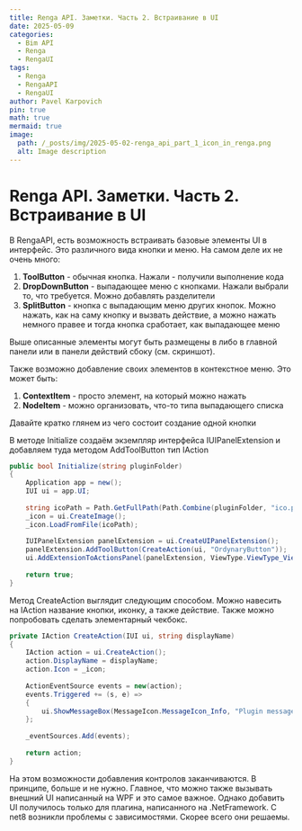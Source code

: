 ```yaml
---
title: Renga API. Заметки. Часть 2. Встраивание в UI
date: 2025-05-09
categories:
  - Bim API
  - Renga
  - RengaUI
tags:
  - Renga
  - RengaAPI
  - RengaUI
author: Pavel Karpovich
pin: true
math: true
mermaid: true
image:
  path: /_posts/img/2025-05-02-renga_api_part_1_icon_in_renga.png
  alt: Image description
---
```

# Renga API. Заметки. Часть 2. Встраивание в UI

В RengaAPI, есть возможность встраивать базовые элементы UI в интерфейс. Это различного вида кнопки и меню. На самом деле их не очень много:
1. **ToolButton** - обычная кнопка. Нажали - получили выполнение кода
2. **DropDownButton** - выпадающее меню с кнопками. Нажали выбрали то, что требуется. Можно добавлять разделители
3. **SplitButton** - кнопка с выпадающим меню других кнопок. Можно нажать, как на саму кнопку и вызвать действие, а можно нажать немного правее и тогда кнопка сработает, как выпадающее меню

Выше описанные элементы могут быть размещены в либо в главной панели или в панели действий сбоку (см. скриншот).

Также возможно добавление своих элементов в контекстное меню. Это может быть:

1. **ContextItem** - просто элемент, на который можно нажать
2. **NodeItem** - можно организовать, что-то типа выпадающего списка

Давайте кратко глянем из чего состоит создание одной кнопки

В методе Initialize создаём экземпляр интерфейса IUIPanelExtension и добавляем туда методом AddToolButton тип IAction 

```c#
public bool Initialize(string pluginFolder)
{
	Application app = new();
	IUI ui = app.UI;
 
	string icoPath = Path.GetFullPath(Path.Combine(pluginFolder, "ico.png"));
	_icon = ui.CreateImage();
	_icon.LoadFromFile(icoPath);
 
	IUIPanelExtension panelExtension = ui.CreateUIPanelExtension();
	panelExtension.AddToolButton(CreateAction(ui, "OrdynaryButton"));
	ui.AddExtensionToActionsPanel(panelExtension, ViewType.ViewType_View3D);
 
	return true;
}
```

Метод CreateAction выглядит следующим способом. Можно навесить на IAction название кнопки, иконку, а также действие. Также можно попробовать сделать элементарный чекбокс.

```c#
private IAction CreateAction(IUI ui, string displayName)
{
	IAction action = ui.CreateAction();
	action.DisplayName = displayName;
	action.Icon = _icon;
 
	ActionEventSource events = new(action);
	events.Triggered += (s, e) =>
	{
		ui.ShowMessageBox(MessageIcon.MessageIcon_Info, "Plugin message", displayName + " Handler");
	};
 
	_eventSources.Add(events);
 
	return action;
}
```

На этом возможности добавления контролов заканчиваются. В принципе, больше и не нужно. Главное, что можно также вызывать внешний UI написанный на WPF и это самое важное. Однако добавить UI получилось только для плагина, написанного на .NetFramework. С net8 возникли проблемы с зависимостями. Скорее всего они решаемы.